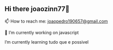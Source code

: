 ## Hi there joaozinn77👋
📫 How to reach me: joaopedro190657@gmail.com

🔭 I’m currently working on javascript

I’m currently learning tudo que e possivel
<!--
**joaozinn7/joaozinn7** is a ✨ _special_ ✨ repository because its `README.md` (this file) appears on your GitHub profile.

Here are some ideas to get you started:

- 🔭 I’m currently working on ...
- 🌱 I’m currently learning ...
- 👯 I’m looking to collaborate on ...
- 🤔 I’m looking for help with ...
- 💬 Ask me about ...
- 📫 How to reach me: joaopedro190657@gmail.com
- 😄 Pronouns: ...
- ⚡ Fun fact: ...
-->
